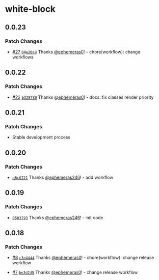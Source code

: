 # white-block

## 0.0.23

### Patch Changes

- [#27](https://github.com/Kythuen/white-block-next/pull/27) [`04e20a9`](https://github.com/Kythuen/white-block-next/commit/04e20a9e24549f376901c67ffd60c00b1d0bffbe) Thanks [@ephemeras0](https://github.com/ephemeras0)! - chore(workflow): change workflows

## 0.0.22

### Patch Changes

- [#22](https://github.com/Kythuen/white-block-next/pull/22) [`b328780`](https://github.com/Kythuen/white-block-next/commit/b32878051adbce67fc84572089e11d1035b8627f) Thanks [@ephemeras0](https://github.com/ephemeras0)! - docs: fix classes render priority

## 0.0.21

### Patch Changes

- Stable development process

## 0.0.20

### Patch Changes

- [`a8c6721`](https://github.com/Kythuen/white-block-next/commit/a8c67219f0eaff7a03207af7e6df6da156fd637b) Thanks [@ephemeras246](https://github.com/ephemeras246)! - add workflow

## 0.0.19

### Patch Changes

- [`0503793`](https://github.com/Kythuen/white-block-next/commit/0503793306988c478224663f716ede6c5ce324ac) Thanks [@ephemeras246](https://github.com/ephemeras246)! - init code

## 0.0.18

### Patch Changes

- [#8](https://github.com/Kythuen/white-block-next/pull/8) [`c3e4444`](https://github.com/Kythuen/white-block-next/commit/c3e444457bca1e204b4e1b154cd12bf28b408315) Thanks [@ephemeras0](https://github.com/ephemeras0)! - chore(workflow): change release workflow

- [#7](https://github.com/Kythuen/white-block-next/pull/7) [`be3d2d5`](https://github.com/Kythuen/white-block-next/commit/be3d2d5aad4582e45d6e2ee58692148bf34e9d08) Thanks [@ephemeras0](https://github.com/ephemeras0)! - change release workflow
